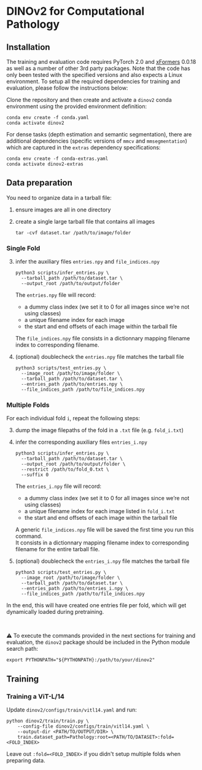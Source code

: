 # DINOv2 for Computational Pathology

## Installation

The training and evaluation code requires PyTorch 2.0 and [xFormers](https://github.com/facebookresearch/xformers) 0.0.18 as well as a number of other 3rd party packages. Note that the code has only been tested with the specified versions and also expects a Linux environment. To setup all the required dependencies for training and evaluation, please follow the instructions below:

Clone the repository and then create and activate a `dinov2` conda environment using the provided environment definition:

```shell
conda env create -f conda.yaml
conda activate dinov2
```

For dense tasks (depth estimation and semantic segmentation), there are additional dependencies (specific versions of `mmcv` and `mmsegmentation`) which are captured in the `extras` dependency specifications:

```shell
conda env create -f conda-extras.yaml
conda activate dinov2-extras
```

## Data preparation

You need to organize data in a tarball file:

1. ensure images are all in one directory
2. create a single large tarball file that contains all images

    ```shell
    tar -cvf dataset.tar /path/to/image/folder
    ```

### Single Fold

3. infer the auxiliary files `entries.npy` and `file_indices.npy`

    ```shell
    python3 scripts/infer_entries.py \
      --tarball_path /path/to/dataset.tar \
      --output_root /path/to/output/folder
    ```

    The `entries.npy` file will record:
    - a dummy class index (we set it to 0 for all images since we’re not using classes)
    - a unique filename index for each image
    - the start and end offsets of each image within the tarball file

    The `file_indices.npy` file consists in a dictionnary mapping filename index to corresponding filename.

4. (optional) doublecheck the `entries.npy` file matches the tarball file

    ```shell
    python3 scripts/test_entries.py \
      --image_root /path/to/image/folder \
      --tarball_path /path/to/dataset.tar \
      --entries_path /path/to/entries.npy \
      --file_indices_path /path/to/file_indices.npy
    ```

### Multiple Folds

For each individual fold `i`, repeat the following steps:

  3. dump the image filepaths of the fold in a `.txt` file (e.g. `fold_i.txt`)

  4. infer the corresponding auxiliary files `entries_i.npy`

      ```shell
      python3 scripts/infer_entries.py \
        --tarball_path /path/to/dataset.tar \
        --output_root /path/to/output/folder \
        --restrict /path/to/fold_0.txt \
        --suffix 0
      ```

      The `entries_i.npy` file will record:
      - a dummy class index (we set it to 0 for all images since we’re not using classes)
      - a unique filename index for each image listed in `fold_i.txt`
      - the start and end offsets of each image within the tarball file

      A generic `file_indices.npy` file will be saved the first time you run this command.<br>
      It consists in a dictionnary mapping filename index to corresponding filename for the entire tarball file.

  4. (optional) doublecheck the `entries_i.npy` file matches the tarball file

      ```shell
      python3 scripts/test_entries.py \
        --image_root /path/to/image/folder \
        --tarball_path /path/to/dataset.tar \
        --entries_path /path/to/entries_i.npy \
        --file_indices_path /path/to/file_indices.npy
      ```

In the end, this will have created one entries file per fold, which will get dynamically loaded during pretraining.

<br />

:warning: To execute the commands provided in the next sections for training and evaluation, the `dinov2` package should be included in the Python module search path:

```shell
export PYTHONPATH="${PYTHONPATH}:/path/to/your/dinov2"
```

## Training

### Training a ViT-L/14

Update `dinov2/configs/train/vitl14.yaml` and run:

```shell
python dinov2/train/train.py \
    --config-file dinov2/configs/train/vitl14.yaml \
    --output-dir <PATH/TO/OUTPUT/DIR> \
    train.dataset_path=Pathology:root=<PATH/TO/DATASET>:fold=<FOLD_INDEX>
```

Leave out `:fold=<FOLD_INDEX>` if you didn't setup multiple folds when preparing data.
